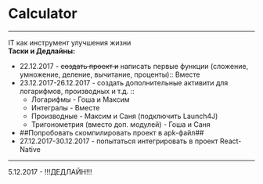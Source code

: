 # Calculator
<hr>
IT как инструмент улучшения жизни<br>
<b>Таски и Дедлайны:</b><br>
<ul>
<li>22.12.2017 - <s>создать проект и</s> написать первые функции (сложение, умножение, деление, вычитание, проценты):: Вместе</li>
<li>23.12.2017-26.12.2017 - создать дополнительные активити для логарифмов, производных и т.д. ::<ul>
<li>Логарифмы - Гоша и Максим</li>
<li>Интегралы - Вместе</li>
<li>Производные - Максим и Саня (подключить Launch4J)</li>
<li>Тригонометрия (вместо доп. модулей) - Гоша и Саня</li></ul>
<li>##Попробовать скомпилировать проект в apk-файл##</li>
<li>27.12.2017-30.12.2017 - попытаться интегрировать в проект React-Native</li></ul>
<hr>
5.12.2017 - !!!ДЕДЛАЙН!!!
